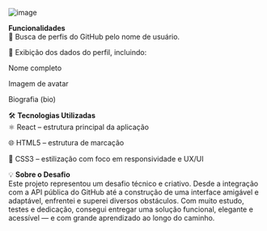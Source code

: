 ![image](https://github.com/user-attachments/assets/3be72c97-e789-47da-abfb-4b36a07a4583)

**Funcionalidades**\
🔎 Busca de perfis do GitHub pelo nome de usuário.

👤 Exibição dos dados do perfil, incluindo:

Nome completo

Imagem de avatar

Biografia (bio)

🛠️ **Tecnologias Utilizadas**\
⚛️ React – estrutura principal da aplicação

🌐 HTML5 – estrutura de marcação

🎨 CSS3 – estilização com foco em responsividade e UX/UI

💡 **Sobre o Desafio**\
Este projeto representou um desafio técnico e criativo. Desde a integração com a API pública do GitHub até a construção de uma interface amigável e adaptável, enfrentei e superei diversos obstáculos. Com muito estudo, testes e dedicação, consegui entregar uma solução funcional, elegante e acessível — e com grande aprendizado ao longo do caminho.
